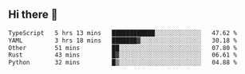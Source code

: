 ## Hi there 👋

<!--
**whirlun/whirlun** is a ✨ _special_ ✨ repository because its `README.md` (this file) appears on your GitHub profile.

Here are some ideas to get you started:

- 🔭 I’m currently working on ...
- 🌱 I’m currently learning ...
- 👯 I’m looking to collaborate on ...
- 🤔 I’m looking for help with ...
- 💬 Ask me about ...
- 📫 How to reach me: ...
- 😄 Pronouns: ...
- ⚡ Fun fact: ...
-->
<!--START_SECTION:waka-->

```txt
TypeScript   5 hrs 13 mins   ████████████░░░░░░░░░░░░░   47.62 %
YAML         3 hrs 18 mins   ███████▓░░░░░░░░░░░░░░░░░   30.18 %
Other        51 mins         ██░░░░░░░░░░░░░░░░░░░░░░░   07.80 %
Rust         43 mins         █▓░░░░░░░░░░░░░░░░░░░░░░░   06.61 %
Python       32 mins         █▒░░░░░░░░░░░░░░░░░░░░░░░   04.88 %
```

<!--END_SECTION:waka-->
